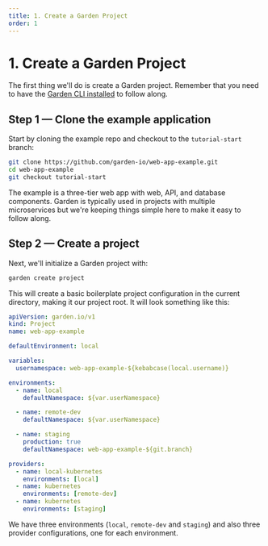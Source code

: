 ```yaml
---
title: 1. Create a Garden Project
order: 1
---
```


# 1. Create a Garden Project

The first thing we'll do is create a Garden project. Remember that you need to have the [Garden CLI installed](../../getting-started/quickstart.md#step-1-install-garden) to follow along.

## Step 1 — Clone the example application

Start by cloning the example repo and checkout to the `tutorial-start` branch:

```sh
git clone https://github.com/garden-io/web-app-example.git
cd web-app-example
git checkout tutorial-start
```

The example is a three-tier web app with web, API, and database components. Garden is typically used in projects with multiple microservices but we're keeping things simple here to make it easy to follow along.

## Step 2 — Create a project

Next, we'll initialize a Garden project with:

```sh
garden create project
```

This will create a basic boilerplate project configuration in the current directory, making it our project root. It will look something like this:

```yaml
apiVersion: garden.io/v1
kind: Project
name: web-app-example

defaultEnvironment: local

variables:
  usernamespace: web-app-example-${kebabcase(local.username)}

environments:
  - name: local
    defaultNamespace: ${var.userNamespace}

  - name: remote-dev
    defaultNamespace: ${var.userNamespace}

  - name: staging
    production: true
    defaultNamespace: web-app-example-${git.branch}

providers:
  - name: local-kubernetes
    environments: [local]
  - name: kubernetes
    environments: [remote-dev]
  - name: kubernetes
    environments: [staging]
```

We have three environments (`local`, `remote-dev` and `staging`) and also three provider configurations, one for each environment.

